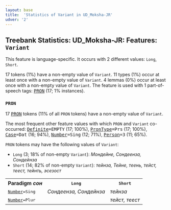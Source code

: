 ```yaml
---
layout: base
title:  'Statistics of Variant in UD_Moksha-JR'
udver: '2'
---
```


## Treebank Statistics: UD_Moksha-JR: Features: `Variant`

This feature is language-specific.
It occurs with 2 different values: `Long`, `Short`.

17 tokens (1%) have a non-empty value of `Variant`.
11 types (1%) occur at least once with a non-empty value of `Variant`.
4 lemmas (0%) occur at least once with a non-empty value of `Variant`.
The feature is used with 1 part-of-speech tags: <tt><a href="mdf_jr-pos-PRON.html">PRON</a></tt> (17; 1% instances).

### `PRON`

17 <tt><a href="mdf_jr-pos-PRON.html">PRON</a></tt> tokens (11% of all `PRON` tokens) have a non-empty value of `Variant`.

The most frequent other feature values with which `PRON` and `Variant` co-occurred: <tt><a href="mdf_jr-feat-Definite.html">Definite</a></tt><tt>=EMPTY</tt> (17; 100%), <tt><a href="mdf_jr-feat-PronType.html">PronType</a></tt><tt>=Prs</tt> (17; 100%), <tt><a href="mdf_jr-feat-Case.html">Case</a></tt><tt>=Dat</tt> (16; 94%), <tt><a href="mdf_jr-feat-Number.html">Number</a></tt><tt>=Sing</tt> (12; 71%), <tt><a href="mdf_jr-feat-Person.html">Person</a></tt><tt>=3</tt> (11; 65%).

`PRON` tokens may have the following values of `Variant`:

* `Long` (3; 18% of non-empty `Variant`): <em>Мондейне, Сондеенза, Сондейнза</em>
* `Short` (14; 82% of non-empty `Variant`): <em>тейнза, Тейне, теень, тейст, теест, тейнть, эсезост</em>

<table>
  <tr><th>Paradigm <i>сон</i></th><th><tt>Long</tt></th><th><tt>Short</tt></th></tr>
  <tr><td><tt><tt><a href="mdf_jr-feat-Number.html">Number</a></tt><tt>=Sing</tt></tt></td><td><em>Сондеенза, Сондейнза</em></td><td><em>тейнза</em></td></tr>
  <tr><td><tt><tt><a href="mdf_jr-feat-Number.html">Number</a></tt><tt>=Plur</tt></tt></td><td></td><td><em>тейст, теест</em></td></tr>
</table>

